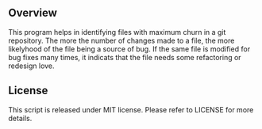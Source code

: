 Overview
--------

This program helps in identifying files with maximum churn in a git repository. The more the number of changes made to a file, the more likelyhood of the file being a source of bug. If the same file is modified for bug fixes many times, it indicats that the file needs some refactoring or redesign love.


License
-------

This script is released under MIT license. Please refer to LICENSE for more details.
